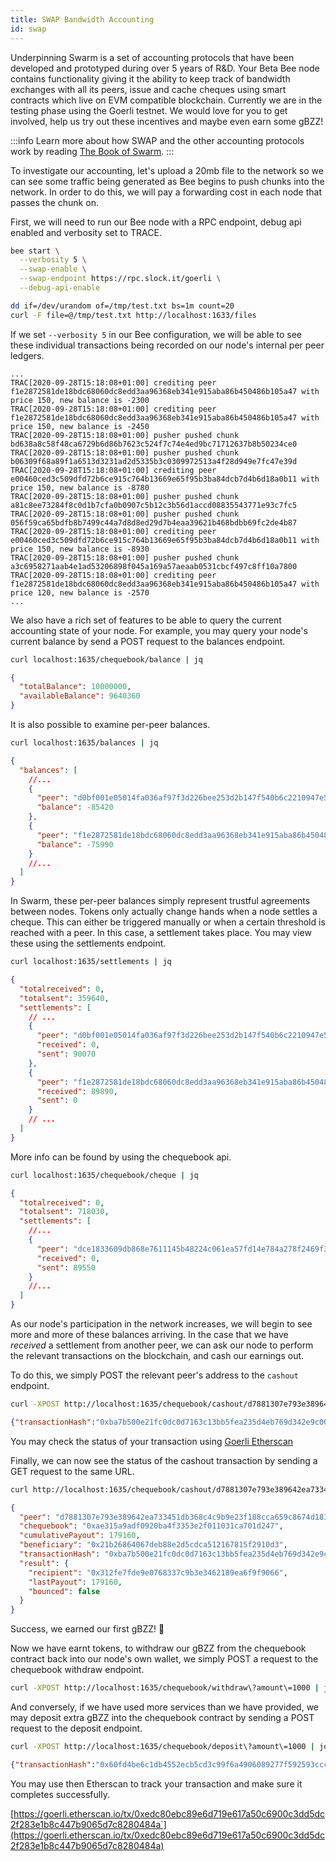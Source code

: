```yaml
---
title: SWAP Bandwidth Accounting
id: swap
---
```


Underpinning Swarm is a set of accounting protocols that have been
developed and prototyped during over 5 years of R&D. Your Beta Bee
node contains functionality giving it the ability to keep track of
bandwidth exchanges with all its peers, issue and cache cheques using
smart contracts which live on EVM compatible blockchain. Currently we
are in the testing phase using the Goerli testnet. We would love for
you to get involved, help us try out these incentives and maybe even
earn some gBZZ!

:::info
Learn more about how SWAP and the other accounting protocols work by reading
[The Book of Swarm](https://swarm-gateways.net/bzz:/latest.bookofswarm.eth/the-book-of-swarm.pdf).
:::


To investigate our accounting, let's upload a 20mb file to the network so we can see some traffic being generated as Bee begins to push chunks into the network. In order to do this, we will pay a forwarding cost in each node that passes the chunk on.

First, we will need to run our Bee node with a RPC endpoint, debug api enabled and verbosity set to TRACE.

```sh
bee start \
  --verbosity 5 \
  --swap-enable \
  --swap-endpoint https://rpc.slock.it/goerli \
  --debug-api-enable
```

```sh
dd if=/dev/urandom of=/tmp/test.txt bs=1m count=20
curl -F file=@/tmp/test.txt http://localhost:1633/files
```

If we set `--verbosity 5` in our Bee configuration, we will be able to see these individual transactions being recorded on our node's internal per peer ledgers.

```
...
TRAC[2020-09-28T15:18:08+01:00] crediting peer f1e2872581de18bdc68060dc8edd3aa96368eb341e915aba86b450486b105a47 with price 150, new balance is -2300
TRAC[2020-09-28T15:18:08+01:00] crediting peer f1e2872581de18bdc68060dc8edd3aa96368eb341e915aba86b450486b105a47 with price 150, new balance is -2450
TRAC[2020-09-28T15:18:08+01:00] pusher pushed chunk bd638a8c58f48ca6729b6d86b7623c524f7c74e4ed9bc71712637b8b50234ce0
TRAC[2020-09-28T15:18:08+01:00] pusher pushed chunk b06309f68a89f1a6513d3231ad2d5335b3c0309972513a4f28d949e7fc47e39d
TRAC[2020-09-28T15:18:08+01:00] crediting peer e00460ced3c509dfd72b6ce915c764b13669e65f95b3ba84dcb7d4b6d18a0b11 with price 150, new balance is -8780
TRAC[2020-09-28T15:18:08+01:00] pusher pushed chunk a81c8ee73284f8c0d1b7cfa0b0907c5b12c3b56d1accd08835543771e93c7fc5
TRAC[2020-09-28T15:18:08+01:00] pusher pushed chunk 056f59ca65bdfb8b7499c44a7d8d8ed29d7b4eaa39621b468bdbb69fc2de4b87
TRAC[2020-09-28T15:18:08+01:00] crediting peer e00460ced3c509dfd72b6ce915c764b13669e65f95b3ba84dcb7d4b6d18a0b11 with price 150, new balance is -8930
TRAC[2020-09-28T15:18:08+01:00] pusher pushed chunk a3c6958271aab4e1ad53206898f045a169a57aeaab0531cbcf497c8ff10a7800
TRAC[2020-09-28T15:18:08+01:00] crediting peer f1e2872581de18bdc68060dc8edd3aa96368eb341e915aba86b450486b105a47 with price 120, new balance is -2570
...
```

We also have a rich set of features to be able to query the current accounting state of your node. For example, you may query your node's current balance by send a POST request to the balances endpoint.

```sh
curl localhost:1635/chequebook/balance | jq
```

```json
{
  "totalBalance": 10000000,
  "availableBalance": 9640360
}
```

It is also possible to examine per-peer balances.

```sh
curl localhost:1635/balances | jq
```

```json
{
  "balances": [
    //...
    {
      "peer": "d0bf001e05014fa036af97f3d226bee253d2b147f540b6c2210947e5b7b409af",
      "balance": -85420
    },
    {
      "peer": "f1e2872581de18bdc68060dc8edd3aa96368eb341e915aba86b450486b105a47",
      "balance": -75990
    }
    //...
  ]
}
```

In Swarm, these per-peer balances simply represent trustful agreements between nodes. Tokens only actually change hands when a node settles a cheque. This can either be triggered manually or when a certain threshold is reached with a peer. In this case, a settlement takes place. You may view these using the settlements endpoint.

```sh
curl localhost:1635/settlements | jq
```

```json
{
  "totalreceived": 0,
  "totalsent": 359640,
  "settlements": [
    // ...
    {
      "peer": "d0bf001e05014fa036af97f3d226bee253d2b147f540b6c2210947e5b7b409af",
      "received": 0,
      "sent": 90070
    },
    {
      "peer": "f1e2872581de18bdc68060dc8edd3aa96368eb341e915aba86b450486b105a47",
      "received": 89890,
      "sent": 0
    }
    // ...
  ]
}
```

More info can be found by using the chequebook api.

```sh
curl localhost:1635/chequebook/cheque | jq
```

```json
{
  "totalreceived": 0,
  "totalsent": 718030,
  "settlements": [
    //...
    {
      "peer": "dce1833609db868e7611145b48224c061ea57fd14e784a278f2469f355292ca6",
      "received": 0,
      "sent": 89550
    }
    //...
  ]
}
```

As our node's participation in the network increases, we will begin to see more and more of these balances arriving. In the case that we have *received* a settlement from another peer, we can ask our node to perform the relevant transactions on the blockchain, and cash our earnings out.

To do this, we simply POST the relevant peer's address to the `cashout` endpoint.

```sh
curl -XPOST http://localhost:1635/chequebook/cashout/d7881307e793e389642ea733451db368c4c9b9e23f188cca659c8674d183a56b
```

```json
{"transactionHash":"0xba7b500e21fc0dc0d7163c13bb5fea235d4eb769d342e9c007f51ab8512a9a82"}
```

You may check the status of your transaction using [Goerli Etherscan](https://goerli.etherscan.io/)

Finally, we can now see the status of the cashout transaction by sending a GET request to the same URL.

```sh
curl http://localhost:1635/chequebook/cashout/d7881307e793e389642ea733451db368c4c9b9e23f188cca659c8674d183a56b | jq
```

```json
{
  "peer": "d7881307e793e389642ea733451db368c4c9b9e23f188cca659c8674d183a56b",
  "chequebook": "0xae315a9adf0920ba4f3353e2f011031ca701d247",
  "cumulativePayout": 179160,
  "beneficiary": "0x21b26864067deb88e2d5cdca512167815f2910d3",
  "transactionHash": "0xba7b500e21fc0dc0d7163c13bb5fea235d4eb769d342e9c007f51ab8512a9a82",
  "result": {
    "recipient": "0x312fe7fde9e0768337c9b3e3462189ea6f9f9066",
    "lastPayout": 179160,
    "bounced": false
  }
}
```

Success, we earned our first gBZZ! 🐝

Now we have earnt tokens, to withdraw our gBZZ from the chequebook contract back into our node's own wallet, we simply POST a request to the chequebook withdraw endpoint.

```sh
curl -XPOST http://localhost:1635/chequebook/withdraw\?amount\=1000 | jq
```

And conversely, if we have used more services than we have provided, we may deposit extra gBZZ into the chequebook contract by sending a POST request to the deposit endpoint.

```sh
curl -XPOST http://localhost:1635/chequebook/deposit\?amount\=1000 | jq
```

```json
{"transactionHash":"0x60fd4be6c1db4552ecb5cd3c99f6a4906089277f592593cccd1fee0dbf501085"}
```

You may use then Etherscan to track your transaction and make sure it completes successfully.

[https://goerli.etherscan.io/tx/0xedc80ebc89e6d719e617a50c6900c3dd5dc2f283e1b8c447b9065d7c8280484a`](https://goerli.etherscan.io/tx/0xedc80ebc89e6d719e617a50c6900c3dd5dc2f283e1b8c447b9065d7c8280484a)


